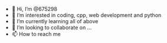 - 👋 Hi, I’m @675298
- 👀 I’m interested in coding, cpp, web development and python
- 🌱 I’m currently learning all of above
- 💞️ I’m looking to collaborate on ...
- 📫 How to reach me 

<!---
675298/675298 is a ✨ special ✨ repository because its `README.md` (this file) appears on your GitHub profile.
You can click the Preview link to take a look at your changes.
--->
